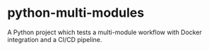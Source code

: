 # python-multi-modules
A Python project which tests a multi-module workflow with Docker integration and a CI/CD pipeline.
